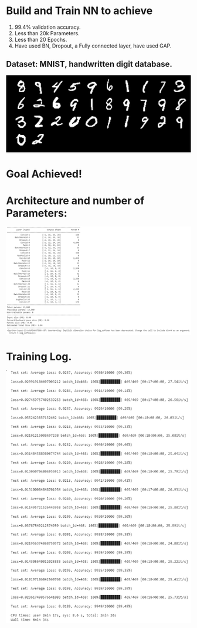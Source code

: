 # Build and Train NN to achieve
1. 99.4% validation accuracy.  
2. Less than 20k Parameters.  
3. Less than 20 Epochs.  
4. Have used BN, Dropout, a Fully connected layer, have used GAP.   

## Dataset: MNIST, handwritten digit database.  
![](images/batch32_MNIST.png)   

# Goal Achieved! 
# Architecture and number of Parameters:  
![](images/01_architecture_and_parameters.png)  

# Training Log.  
![](images/02_training_log.png)  
